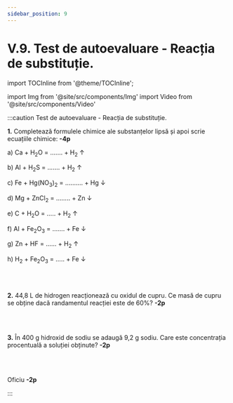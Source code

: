 ```yaml
---
sidebar_position: 9
---
```


# V.9. Test de autoevaluare - Reacția de substituție.


import TOCInline from '@theme/TOCInline';

<TOCInline toc={toc} />



import Img from '@site/src/components/Img'
import Video from '@site/src/components/Video'

 

:::caution Test de autoevaluare - Reacția de substituție.

**1.** Completează formulele chimice ale substanțelor lipsă și apoi scrie ecuațiile chimice: **-4p**


a) Ca + H<sub>2</sub>O = ....... + H<sub>2</sub> ↑

b)  Al + H<sub>2</sub>S = ....... + H<sub>2</sub> ↑

c) Fe + Hg(NO<sub>3</sub>)<sub>2</sub>  =  .......... + Hg ↓

d) Mg + ZnCl<sub>2</sub>  =  ........ + Zn ↓

e) C + H<sub>2</sub>O = ….. + H<sub>2</sub> ↑

f) Al + Fe<sub>2</sub>O<sub>3</sub> = …….  + Fe ↓

g) Zn + HF = ...... + H<sub>2</sub> ↑

h) H<sub>2</sub>  + Fe<sub>2</sub>O<sub>3</sub> = ..... + Fe ↓



<br></br>



**2.** 44,8 L de hidrogen reacționează cu oxidul de cupru. Ce masă de cupru se obține dacă randamentul reacției este de 60%? **-2p**

<br></br>

**3.**	În 400 g hidroxid de sodiu se adaugă 9,2 g sodiu. Care este concentrația procentuală a soluției obținute? **-2p**

<br></br>

Oficiu **-2p**







:::

